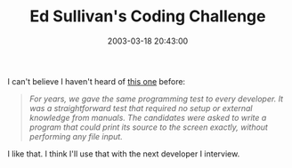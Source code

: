 ﻿---
layout: post
title: "Ed Sullivan's Coding Challenge"
comments: false
date: 2003-03-18 20:43:00
updated: 2004-05-03 21:15:00
categories:
 - Technology
subtext-id: 46992009-6624-45e9-bf16-43db073c21c8
alias: /blog/Ed-Sullivans-Coding-Challenge.aspx
---


I can't believe I haven't heard of [this one](http://dotnetweblogs.com/Whaggard/Story/3638.aspx) before:

> _For years, we gave the same programming test to every developer. It was a straightforward test that required no setup or external knowledge from manuals. The candidates were asked to write a program that could print its source to the screen exactly, without performing any file input._

I like that. I think I'll use that with the next developer I interview.

